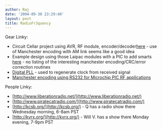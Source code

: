 ```yaml
---
author: Raj
date: '2004-09-30 23:29:40'
layout: post
title: RadioFr3quency
---
```


Gear Linky:

* Circuit Cellar project using AVR, RF module, encoder/decoder[here](http://www.circuitcellar.com/library/print/0102/millier/index.asp) - use of Manchester encoding with AM link seems like a good idea
* Example design using those Laipac modules with a PIC to add smarts [here](http://www.siliconchip.com.au/cms/A_30806/article.html) - no listing of the interesting manchester encoding/CRC/error correction routines
* [Digital PLL](http://www.erg.abdn.ac.uk/users/gorry/course/phy-pages/dpll.html) - used to regenerate clock from received signal
* [Manchester encoding using RS232 for Microchip PIC RF applications](http://www.quickbuilder.co.uk/qb/articles/)

People Linky:

* [http://www.liberationradio.net/](http://www.liberationradio.net/)
* [http://www.piratecatradio.com/](http://www.piratecatradio.com/)
* [http://kcsb.org/](http://kcsb.org/) - Q has a radio show there Wednesday morning, 6-8am PST
* [http://kvrx.org/](http://kvrx.org/) - Will V. has a show there Monday evening, 7-9pm PST
